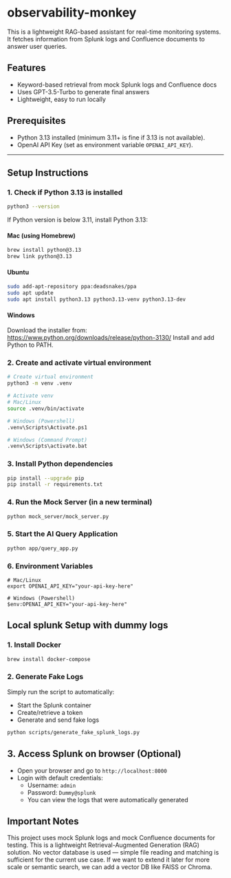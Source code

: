 # observability-monkey

This is a lightweight RAG-based assistant for real-time monitoring systems.  
It fetches information from Splunk logs and Confluence documents to answer user queries.

## Features
- Keyword-based retrieval from mock Splunk logs and Confluence docs
- Uses GPT-3.5-Turbo to generate final answers
- Lightweight, easy to run locally

## Prerequisites

- Python 3.13 installed (minimum 3.11+ is fine if 3.13 is not available).
- OpenAI API Key (set as environment variable `OPENAI_API_KEY`).

---

## Setup Instructions

### 1. Check if Python 3.13 is installed

```bash
python3 --version
```
If Python version is below 3.11, install Python 3.13:

#### Mac (using Homebrew)
```bash
brew install python@3.13
brew link python@3.13
```

#### Ubuntu
```bash
sudo add-apt-repository ppa:deadsnakes/ppa
sudo apt update
sudo apt install python3.13 python3.13-venv python3.13-dev
```

#### Windows

Download the installer from: https://www.python.org/downloads/release/python-3130/
Install and add Python to PATH.

### 2. Create and activate virtual environment

```bash
# Create virtual environment
python3 -m venv .venv

# Activate venv
# Mac/Linux
source .venv/bin/activate

# Windows (Powershell)
.venv\Scripts\Activate.ps1

# Windows (Command Prompt)
.venv\Scripts\activate.bat
```

### 3. Install Python dependencies

```bash
pip install --upgrade pip
pip install -r requirements.txt
```

### 4. Run the Mock Server (in a new terminal)
```bash
python mock_server/mock_server.py
```

### 5. Start the AI Query Application
```bash
python app/query_app.py
```

### 6. Environment Variables
```
# Mac/Linux
export OPENAI_API_KEY="your-api-key-here"

# Windows (Powershell)
$env:OPENAI_API_KEY="your-api-key-here"
```
## Local splunk Setup with dummy logs
### 1. Install Docker
```bash
brew install docker-compose
```
### 2. Generate Fake Logs
Simply run the script to automatically:
- Start the Splunk container
- Create/retrieve a token
- Generate and send fake logs
```bash
python scripts/generate_fake_splunk_logs.py
```
## 3. Access Splunk on browser (Optional)
- Open your browser and go to `http://localhost:8000`
- Login with default credentials:
  - Username: `admin`
  - Password: `Dummy@splunk`
  - You can view the logs that were automatically generated

## Important Notes

This project uses mock Splunk logs and mock Confluence documents for testing.
This is a lightweight Retrieval-Augmented Generation (RAG) solution.
No vector database is used — simple file reading and matching is sufficient for the current use case.
If we want to extend it later for more scale or semantic search, we can add a vector DB like FAISS or Chroma.